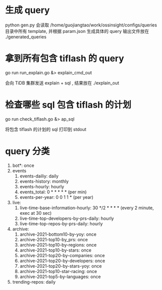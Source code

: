 # 生成 query
python gen.py
会读取 /home/guojiangtao/work/ossinsight/configs/queries 目录中所有 template, 并根据 param.json 生成具体的 query
输出文件放在 ./generated_queries

# 拿到所有包含 tiflash 的 query
go run run_explain.go &> explain_cmd_out

会向 TiDB 集群发送 explain + sql , 结果放在 ./explain_out

# 检查哪些 sql 包含 tiflash 的计划
go run check_tiflash.go &> ap_sql

将包含 tiflash 的计划的 sql 打印到 stdout

# query 分类
1. bot*: once
2. events
    1. events-dailiy: daily
    2. events-history: monthly
    3. events-hourly: hourly
    4. events_total: 0 * * * * * (per min)
    5. events-per-year: 0 0 1 1 * (per year)
3. live:
    1. live-time-base-information-hourly: 30 */2 * * * * (every 2 minute, exec at 30 sec)
    2. live-time-top-developers-by-prs-daily: hourly
    3. live-time-top-repos-by-prs-daily: hourly
4. archive:
    1. archive-2021-bottom10-by-yoy: once
    2. archive-2021-top10-by_prs: once
    3. archive-2021-top10-by-regions: once
    4. archive-2021-top10-by-stars: once
    5. archive-2021-top20-by-companies: once
    6. archive-2021-top20-by-developers: once
    7. archive-2021-top20-by-stars-yoy: once
    8. archive-2021-top10-star-racing: once
    9. archive-2021-top5-by-languages: once
5. trending-repos: daily
